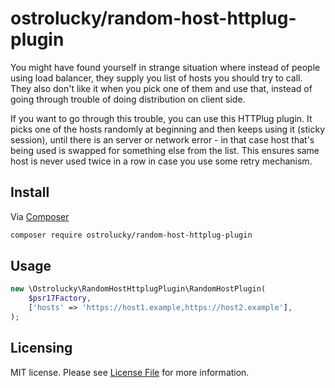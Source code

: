 #  ostrolucky/random-host-httplug-plugin

You might have found yourself in strange situation where instead of people using load balancer,
they supply you list of hosts you should try to call. They also don't like it when you pick one of them
and use that, instead of going through trouble of doing distribution on client side.

If you want to go through this trouble, you can use this HTTPlug plugin.
It picks one of the hosts randomly at beginning and then keeps using it (sticky session), until there is an server
or network error - in that case host that's being used is swapped for something else from the list.
This ensures same host is never used twice in a row in case you use some retry mechanism.

## Install

Via [Composer](https://getcomposer.org/doc/00-intro.md)

```bash
composer require ostrolucky/random-host-httplug-plugin
```
## Usage

```php
new \Ostrolucky\RandomHostHttplugPlugin\RandomHostPlugin(
    $psr17Factory,
    ['hosts' => 'https://host1.example,https://host2.example'],
);
```

## Licensing

MIT license. Please see [License File](LICENSE) for more information.
